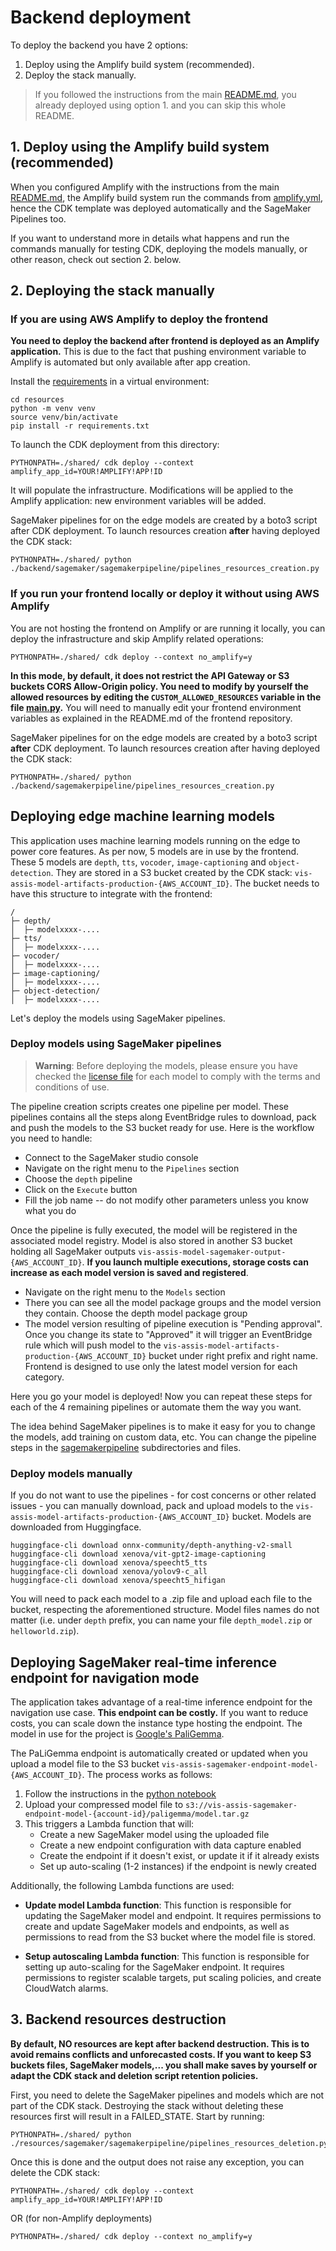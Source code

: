 # Backend deployment 

To deploy the backend you have 2 options: 

1. Deploy using the Amplify build system (recommended).
2. Deploy the stack manually.

> If you followed the instructions from the main [README.md](../README.md), you already deployed using option 1. and you can skip this whole README.

## 1. Deploy using the Amplify build system (recommended)

When you configured Amplify with the instructions from the main [README.md](../README.md), the Amplify build system run the commands from [amplify.yml](../amplify.yml), hence the CDK template was deployed automatically and the SageMaker Pipelines too. 

If you want to understand more in details what happens and run the commands manually for testing CDK, deploying the models manually, or other reason, check out section 2. below.

## 2. Deploying the stack manually

### If you are using AWS Amplify to deploy the frontend

**You need to deploy the backend after frontend is deployed as an Amplify application.** This is due to the fact that pushing environment variable to Amplify is automated but only available after app creation.

Install the [requirements](./requirements.txt) in a virtual environment:

```
cd resources
python -m venv venv
source venv/bin/activate
pip install -r requirements.txt
```

To launch the CDK deployment from this directory:
```
PYTHONPATH=./shared/ cdk deploy --context amplify_app_id=YOUR!AMPLIFY!APP!ID
```

It will populate the infrastructure. Modifications will be applied to the Amplify application: new environment variables will be added. 

SageMaker pipelines for on the edge models are created by a boto3 script after CDK deployment. 
To launch resources creation **after** having deployed the CDK stack:
```
PYTHONPATH=./shared/ python ./backend/sagemaker/sagemakerpipeline/pipelines_resources_creation.py
```

### If you run your frontend locally or deploy it without using AWS Amplify

You are not hosting the frontend on Amplify or are running it locally, you can deploy the infrastructure and skip Amplify related operations:
```
PYTHONPATH=./shared/ cdk deploy --context no_amplify=y
```

**In this mode, by default, it does not restrict the API Gateway or S3 buckets CORS Allow-Origin policy. You need to modify by yourself the allowed resources by editing the `CUSTOM_ALLOWED_RESOURCES` variable in the file [main.py](./backend/main.py).**
You will need to manually edit your frontend environment variables as explained in the README.md of the frontend repository. 

SageMaker pipelines for on the edge models are created by a boto3 script **after** CDK deployment. 
To launch resources creation after having deployed the CDK stack:
```
PYTHONPATH=./shared/ python ./backend/sagemakerpipeline/pipelines_resources_creation.py
```

## Deploying edge machine learning models 

This application uses machine learning models running on the edge to power core features. As per now, 5 models are in use by the frontend. These 5 models are `depth`, `tts`, `vocoder`, `image-captioning` and `object-detection`. They are stored in a S3 bucket created by the CDK stack: `vis-assis-model-artifacts-production-{AWS_ACCOUNT_ID}`. The bucket needs to have this structure to integrate with the frontend: 

```
/
├─ depth/
│  ├─ modelxxxx-....
├─ tts/
│  ├─ modelxxxx-....
├─ vocoder/
│  ├─ modelxxxx-....
├─ image-captioning/
│  ├─ modelxxxx-....
├─ object-detection/
│  ├─ modelxxxx-....
```

Let's deploy the models using SageMaker pipelines.

### Deploy models using SageMaker pipelines

> **Warning**: Before deploying the models, please ensure you have checked the [license file](../MODELS.md) for each model to comply with the terms and conditions of use.

The pipeline creation scripts creates one pipeline per model. These pipelines contains all the steps along EventBridge rules to download, pack and push the models to the S3 bucket ready for use. Here is the workflow you need to handle: 
- Connect to the SageMaker studio console
- Navigate on the right menu to the `Pipelines` section
- Choose the `depth` pipeline
- Click on the `Execute` button
- Fill the job name -- do not modify other parameters unless you know what you do

Once the pipeline is fully executed, the model will be registered in the associated model registry. Model is also stored in another S3 bucket holding all SageMaker outputs `vis-assis-model-sagemaker-output-{AWS_ACCOUNT_ID}`. **If you launch multiple executions, storage costs can increase as each model version is saved and registered**.  
- Navigate on the right menu to the `Models` section 
- There you can see all the model package groups and the model version they contain. Choose the depth model package group
- The model version resulting of pipeline execution is "Pending approval". Once you change its state to "Approved" it will trigger an EventBridge rule which will push model to the `vis-assis-model-artifacts-production-{AWS_ACCOUNT_ID}` bucket under right prefix and right name. Frontend is designed to use only the latest model version for each category. 

Here you go your model is deployed! Now you can repeat these steps for each of the 4 remaining pipelines or automate them the way you want. 

The idea behind SageMaker pipelines is to make it easy for you to change the models, add training on custom data, etc. You can change the pipeline steps in the [sagemakerpipeline](./backend/sagemaker/sagemakerpipeline/) subdirectories and files. 

### Deploy models manually

If you do not want to use the pipelines - for cost concerns or other related issues - you can manually download, pack and upload models to the `vis-assis-model-artifacts-production-{AWS_ACCOUNT_ID}` bucket. Models are downloaded from Huggingface. 

```
huggingface-cli download onnx-community/depth-anything-v2-small 
huggingface-cli download xenova/vit-gpt2-image-captioning 
huggingface-cli download xenova/speecht5_tts 
huggingface-cli download xenova/yolov9-c_all 
huggingface-cli download xenova/speecht5_hifigan 
```

You will need to pack each model to a .zip file and upload each file to the bucket, respecting the aforementioned structure. Model files names do not matter (i.e. under `depth` prefix, you can name your file `depth_model.zip` or `helloworld.zip`). 

## Deploying SageMaker real-time inference endpoint for navigation mode 

The application takes advantage of a real-time inference endpoint for the navigation use case. **This endpoint can be costly.** If you want to reduce costs, you can scale down the instance type hosting the endpoint. 
The model in use for the project is [Google's PaliGemma](https://ai.google.dev/gemma/docs/paligemma). 

The PaLiGemma endpoint is automatically created or updated when you upload a model file to the S3 bucket `vis-assis-sagemaker-endpoint-model-{AWS_ACCOUNT_ID}`. The process works as follows:

1. Follow the instructions in the [python notebook](./backend/sagemaker/sagemakerendpoint/prepare_model/prepare_paligemma.ipynb) 
2. Upload your compressed model file to `s3://vis-assis-sagemaker-endpoint-model-{account-id}/paligemma/model.tar.gz`
3. This triggers a Lambda function that will:
    - Create a new SageMaker model using the uploaded file
    - Create a new endpoint configuration with data capture enabled
    - Create the endpoint if it doesn't exist, or update it if it already exists
    - Set up auto-scaling (1-2 instances) if the endpoint is newly created

Additionally, the following Lambda functions are used:

- **Update model Lambda function**: This function is responsible for updating the SageMaker model and endpoint. It requires permissions to create and update SageMaker models and endpoints, as well as permissions to read from the S3 bucket where the model file is stored.

- **Setup autoscaling Lambda function**: This function is responsible for setting up auto-scaling for the SageMaker endpoint. It requires permissions to register scalable targets, put scaling policies, and create CloudWatch alarms.

## 3. Backend resources destruction

**By default, NO resources are kept after backend destruction. This is to avoid remains conflicts and unforecasted costs. If you want to keep S3 buckets files, SageMaker models,... you shall make saves by yourself or adapt the CDK stack and deletion script retention policies.**

First, you need to delete the SageMaker pipelines and models which are not part of the CDK stack. Destroying the stack without deleting these resources first will result in a FAILED_STATE.
Start by running: 

```
PYTHONPATH=./shared/ python ./resources/sagemaker/sagemakerpipeline/pipelines_resources_deletion.py
```

Once this is done and the output does not raise any exception, you can delete the CDK stack:

```
PYTHONPATH=./shared/ cdk deploy --context amplify_app_id=YOUR!AMPLIFY!APP!ID
```

OR (for non-Amplify deployments)
```
PYTHONPATH=./shared/ cdk deploy --context no_amplify=y
```